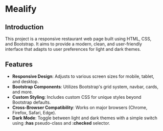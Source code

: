 # Mealify
## Introduction
This project is a responsive restaurant web page built using HTML, CSS, and Bootstrap. It aims to provide a modern, clean, and user-friendly interface that adapts to user preferences for light and dark themes.

## Features
- **Responsive Design**: Adjusts to various screen sizes for mobile, tablet, and desktop.
- **Bootstrap Components**: Utilizes Bootstrap's grid system, navbar, cards, and more.
- **Custom Styling**: Includes custom CSS for unique styles beyond Bootstrap defaults.
- **Cross-Browser Compatibility**: Works on major browsers (Chrome, Firefox, Safari, Edge).
- **Dark Mode**: Toggle between light and dark themes with a simple switch using **:has** pseudo-class and **:checked** selector.
